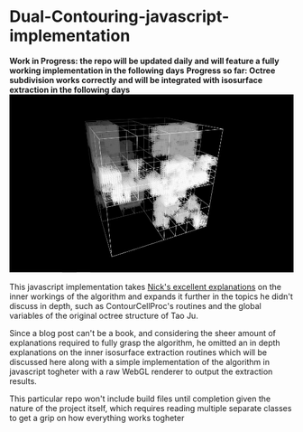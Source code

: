 # Dual-Contouring-javascript-implementation

**Work in Progress: the repo will be updated daily and will feature a fully working implementation in the following days**
**Progress so far: Octree subdivision works correctly and will be integrated with isosurface extraction in the following days**
![Screenshot](/screenshots/octree.png)



This javascript implementation takes [Nick's excellent explanations](http://ngildea.blogspot.it/2014/11/implementing-dual-contouring.html) on the inner workings of the algorithm and expands it further in the topics he didn't discuss in depth, such as ContourCellProc's routines and the global variables of the original octree structure  of Tao Ju.

Since a blog post can't be a book, and considering the sheer amount of explanations required to fully grasp the algorithm, he omitted an in depth explanations on the inner isosurface extraction routines which will be discussed here along with a simple implementation of the algorithm in javascript togheter with a raw WebGL renderer to output the extraction results.

This particular repo won't include build files until completion given the nature of the project itself, which requires reading multiple separate classes to get a grip on how everything works togheter
